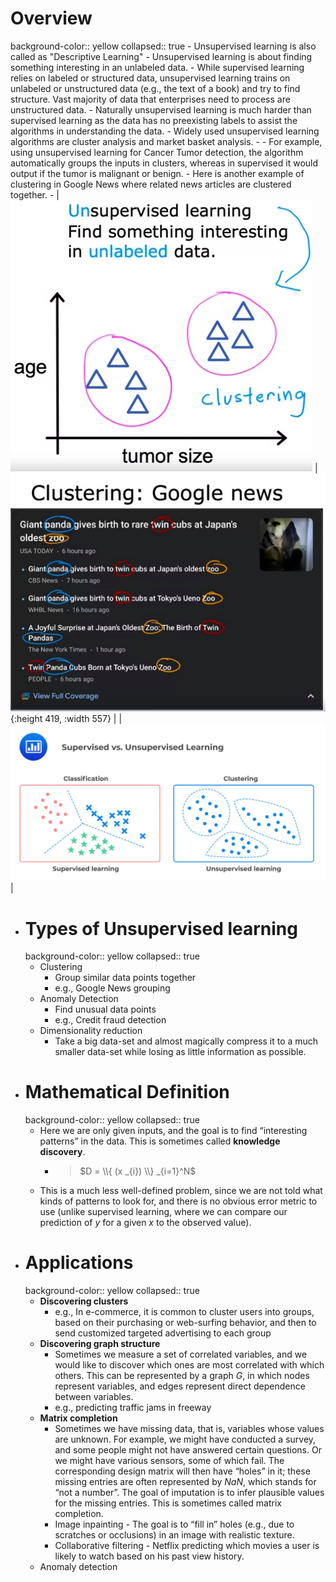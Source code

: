 # Overview
background-color:: yellow
collapsed:: true
	- Unsupervised learning is also called as "Descriptive Learning"
	- Unsupervised learning is about finding something interesting in an unlabeled data.
	- While supervised learning relies on labeled or structured data, unsupervised learning trains on unlabeled or unstructured data (e.g., the text of a book) and try to find structure. Vast majority of data that enterprises need to process are unstructured data.
	- Naturally unsupervised learning is much harder than supervised learning as the data has no preexisting labels to assist the algorithms in understanding the data.
	- Widely used unsupervised learning algorithms are cluster analysis and market basket analysis.
	-
	- For example, using unsupervised learning for Cancer Tumor detection, the algorithm automatically groups the inputs in clusters, whereas in supervised it would output if the tumor is malignant or benign.
	- Here is another example of clustering in Google News where related news articles are clustered together.
	- | ![clustering2.jpg](../assets/clustering2_1693771407645_0.jpg) | ![clustering1.jpg](../assets/clustering1_1693771303125_0.jpg){:height 419, :width 557} |
	  | ![clustering3.jpg](../assets/clustering3_1693774357683_0.jpg) |
- # Types of Unsupervised learning
  background-color:: yellow
  collapsed:: true
	- Clustering
		- Group similar data points together
		- e.g., Google News grouping
	- Anomaly Detection
		- Find unusual data points
		- e.g., Credit fraud detection
	- Dimensionality reduction
		- Take a big data-set and almost magically compress it to a much smaller data-set while losing as little information as possible.
- # Mathematical Definition
  background-color:: yellow
  collapsed:: true
	- Here we are only given inputs, and the goal is to find “interesting patterns” in the data. This is sometimes called __knowledge discovery__.
		- > $D = \\{ (x _{i}) \\} _{i=1}^N$
	- This is a much less well-defined problem, since we are not told what kinds of patterns to look for, and there is no obvious error metric to use (unlike supervised learning, where we can compare our prediction of $y$ for a given $x$ to the observed value).
- # Applications
  background-color:: yellow
  collapsed:: true
	- **Discovering clusters**
		- e.g., In e-commerce, it is common to cluster users into groups, based on their purchasing or web-surfing behavior, and then to send customized targeted advertising to each group
	- **Discovering graph structure**
		- Sometimes we measure a set of correlated variables, and we would like to discover which ones are most correlated with which others. This can be represented by a graph $G$, in which nodes represent variables, and edges represent direct dependence between variables.
		- e.g., predicting traffic jams in freeway
	- **Matrix completion**
		- Sometimes we have missing data, that is, variables whose values are unknown. For example, we might have conducted a survey, and some people might not have answered certain questions. Or we might have various sensors, some of which fail. The corresponding design matrix will then have “holes” in it; these missing entries are often represented by $NaN$, which stands for “not a number”. The goal of imputation is to infer plausible values for the missing entries. This is sometimes called matrix completion.
		- Image inpainting - The goal is to “fill in” holes (e.g., due to scratches or occlusions) in an image with realistic texture.
		- Collaborative filtering - Netflix predicting which movies a user is likely to watch based on his past view history.
	- Anomaly detection